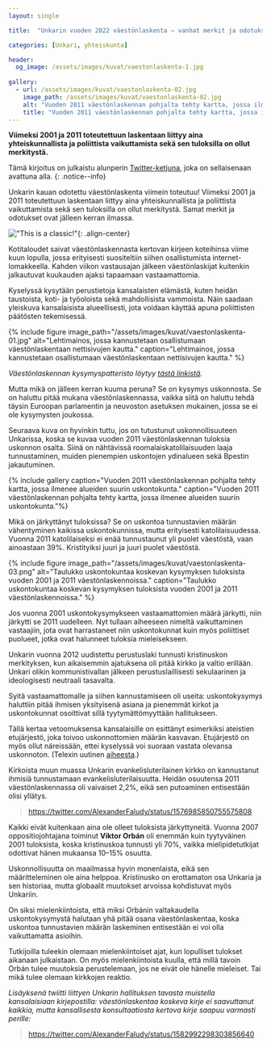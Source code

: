```yaml
---
layout: single

title:  "Unkarin vuoden 2022 väestönlaskenta – vanhat merkit ja odotukset toistuvat"

categories: [Unkari, yhteiskunta]

header:
  og_image: /assets/images/kuvat/vaestonlaskenta-1.jpg
  
gallery:
  - url: /assets/images/kuvat/vaestonlaskenta-02.jpg
    image_path: /assets/images/kuvat/vaestonlaskenta-02.jpg
    alt: "Vuoden 2011 väestönlaskennan pohjalta tehty kartta, jossa ilmenee alueiden suurin uskontokunta."
    title: "Vuoden 2011 väestönlaskennan pohjalta tehty kartta, jossa ilmenee alueiden suurin uskontokunta."
---
```


**Viimeksi 2001 ja 2011 toteutettuun laskentaan liittyy aina yhteiskunnallista ja poliittista vaikuttamista sekä sen tuloksilla on ollut merkitystä.**

Tämä kirjoitus on julkaistu alunperin [Twitter-ketjuna](https://twitter.com/JMKoskinen/status/1577706870281629696), joka on sellaisenaan avattuna alla.
{: .notice--info}

 Unkarin kauan odotettu väestönlaskenta viimein toteutuu! Viimeksi 2001 ja 2011 toteutettuun laskentaan liittyy aina yhteiskunnallista ja poliittista vaikuttamista sekä sen tuloksilla on ollut merkitystä. Samat merkit ja odotukset ovat jälleen kerran ilmassa.

!["This is a classic!"](https://media.tenor.com/OF5sOmdQ5C8AAAAd/classic-back-to-the-future.gif){: .align-center}

Kotitaloudet saivat väestönlaskennasta kertovan kirjeen koteihinsa viime kuun lopulla, jossa erityisesti suositeltiin siihen osallistumista internet-lomakkeella. Kahden viikon vastausajan jälkeen väestönlaskijat kuitenkin jalkautuvat kuukauden ajaksi tapaamaan vastaamattomia.

Kyselyssä kysytään perustietoja kansalaisten elämästä, kuten heidän taustoista, koti- ja työoloista sekä mahdollisista vammoista. Näin saadaan yleiskuva kansalaisista alueellisesti, jota voidaan käyttää apuna poliittisten päätösten tekemisessä.

{% include figure image_path="/assets/images/kuvat/vaestonlaskenta-01.jpg" alt="Lehtimainos, jossa kannustetaan osallistumaan väestönlaskentaan nettisivujen kautta." caption="Lehtimainos, jossa kannustetaan osallistumaan väestönlaskentaan nettisivujen kautta." %}

*Väestönlaskennan kysymyspatteristo löytyy [tästä linkistä](https://nepszamlalas2022.hu/about-the-questionnaire).*

Mutta mikä on jälleen kerran kuuma peruna? Se on kysymys uskonnosta. Se on haluttu pitää mukana väestönlaskennassa, vaikka siitä on haluttu tehdä täysin Euroopan parlamentin ja neuvoston asetuksen mukainen, jossa se ei ole kysymysten joukossa.

Seuraava kuva on hyvinkin tuttu, jos on tutustunut uskonnollisuuteen Unkarissa, koska se kuvaa vuoden 2011 väestönlaskennan tuloksia uskonnon osalta. Siinä on nähtävissä roomalaiskatolilaisuuden laaja tunnustaminen, muiden pienempien uskontojen ydinalueen sekä Bpestin jakautuminen.

{% include gallery caption="Vuoden 2011 väestönlaskennan pohjalta tehty kartta, jossa ilmenee alueiden suurin uskontokunta." caption="Vuoden 2011 väestönlaskennan pohjalta tehty kartta, jossa ilmenee alueiden suurin uskontokunta."%}

Mikä on järkyttänyt tuloksissa? Se on uskontoa tunnustavien määrän vähentyminen kaikissa uskontokunnissa, mutta erityisesti katolilaisuudessa. Vuonna 2011 katolilaiseksi ei enää tunnustaunut yli puolet väestöstä, vaan ainoastaan 39%. Kristityiksi juuri ja juuri puolet väestöstä.

{% include figure image_path="/assets/images/kuvat/vaestonlaskenta-03.png" alt="Taulukko uskontokuntaa koskevan kysymyksen tuloksista vuoden 2001 ja 2011 väestönlaskennoissa." caption="Taulukko uskontokuntaa koskevan kysymyksen tuloksista vuoden 2001 ja 2011 väestönlaskennoissa." %}

Jos vuonna 2001 uskontokysymykseen vastaamattomien määrä järkytti, niin järkytti se 2011 uudelleen. Nyt tullaan aiheeseen nimeltä vaikuttaminen vastaajiin, jota ovat harrastaneet niin uskontokunnat kuin myös poliittiset puolueet, jotka ovat halunneet tuloksia mieleisekseen.

Unkarin vuonna 2012 uudistettu perustuslaki tunnusti kristinuskon merkityksen, kun aikaisemmin ajatuksena oli pitää kirkko ja valtio erillään. Unkari olikin kommunistivallan jälkeen perustuslaillisesti sekulaarinen ja ideologisesti neutraali tasavalta.

Syitä vastaamattomalle ja siihen kannustamiseen oli useita: uskontokysymys haluttiin pitää ihmisen yksityisenä asiana ja pienemmät kirkot ja uskontokunnat osoittivat sillä tyytymättömyyttään hallitukseen.

Tällä kertaa vetoomuksensa kansalaisille on esittänyt esimerkiksi ateistien etujärjestö, joka toivoo uskonnottomien määrän kasvavan. Etujärjestö on myös ollut näreissään, ettei kyselyssä voi suoraan vastata olevansa uskonnoton. (Telexin uutinen [aiheesta](https://telex.hu/belfold/2022/09/06/nepszamlalas-vallas-ateizmus-magyar-ateista-tarsasag-ksh).)

Kirkoista muun muassa Unkarin evankelisluterilainen kirkko on kannustanut ihmisiä tunnustamaan evankelisluterilaisuutta. Heidän osuutensa 2011 väestönlaskennassa oli vaivaiset 2,2%, eikä sen putoaminen entisestään olisi yllätys.

<blockquote class="twitter-tweet" data-conversation="none" data-align="center" data-dnt="true"><a href="https://twitter.com/AlexanderFaludy/status/1576985850755575808">https://twitter.com/AlexanderFaludy/status/1576985850755575808</a></blockquote><script async src="https://platform.twitter.com/widgets.js" charset="utf-8"></script>

Kaikki eivät kuitenkaan aina ole olleet tuloksista järkyttyneitä. Vuonna 2007 oppositiojohtajana toiminut **Viktor Orbán** oli enemmän kuin tyytyväinen 2001 tuloksista, koska kristinuskoa tunnusti yli 70%, vaikka mielipidetutkijat odottivat hänen mukaansa 10–15% osuutta.

Uskonnollisuutta on maailmassa hyvin monenlaista, eikä sen määritteleminen ole aina helppoa. Kristinusko on erottamaton osa Unkaria ja sen historiaa, mutta globaalit muutokset arvoissa kohdistuvat myös Unkariin.

On siksi mielenkiintoista, että miksi Orbánin valtakaudella uskontokysymystä halutaan yhä pitää osana väestönlaskentaa, koska uskontoa tunnustavien määrän laskeminen entisestään ei voi olla vaikuttamatta asioihin.

Tutkijoilla tuleekin olemaan mielenkiintoiset ajat, kun lopulliset tulokset aikanaan julkaistaan. On myös mielenkiintoista kuulla, että millä tavoin Orbán tulee muutoksia perustelemaan, jos ne eivät ole hänelle mieleiset. Tai mikä tulee olemaan kirkkojen reaktio.

*Lisäyksenä twiitti liittyen Unkarin hallituksen tavasta muistella kansalaisiaan kirjepostilla: väestönlaskentaa koskeva kirje ei saavuttanut kaikkia, mutta kansallisesta konsultaatiosta kertova kirje saapuu varmasti perille:*

<blockquote class="twitter-tweet" data-conversation="none" data-align="center" data-dnt="true"><a href="https://twitter.com/AlexanderFaludy/status/1582992298303856640">https://twitter.com/AlexanderFaludy/status/1582992298303856640</a></blockquote><script async src="https://platform.twitter.com/widgets.js" charset="utf-8"></script>
